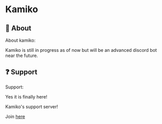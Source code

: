 # Kamiko

## 🌟 About

About kamiko:

Kamiko is still in progress as of now but will be an advanced discord bot near the future.

## ❓ Support

Support:

Yes it is finally here!

Kamiko's support server!

Join [here](https://discord.gg/e9bYSySh5k)
